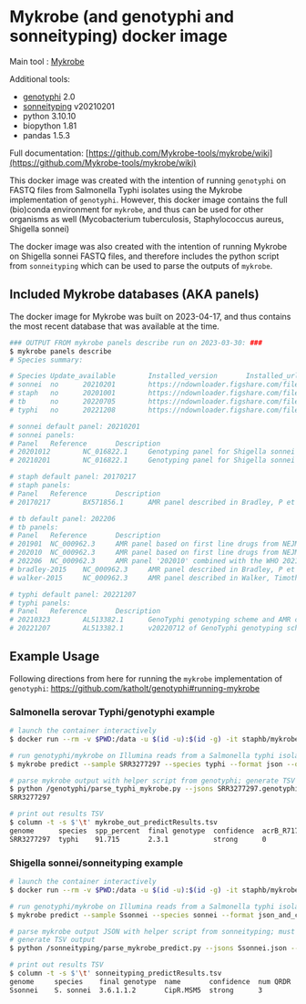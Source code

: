 # Mykrobe (and genotyphi and sonneityping) docker image

Main tool : [Mykrobe](https://github.com/Mykrobe-tools/mykrobe)

Additional tools:

- [genotyphi](https://github.com/typhoidgenomics/genotyphi) 2.0
- [sonneityping](https://github.com/katholt/sonneityping) v20210201
- python 3.10.10
- biopython 1.81
- pandas 1.5.3

Full documentation: [https://github.com/Mykrobe-tools/mykrobe/wiki](https://github.com/Mykrobe-tools/mykrobe/wiki)

This docker image was created with the intention of running `genotyphi` on FASTQ files from Salmonella Typhi isolates using the Mykrobe implementation of `genotyphi`. However, this docker image contains the full (bio)conda environment for `mykrobe`, and thus can be used for other organisms as well (Mycobacterium tuberculosis, Staphylococcus aureus, Shigella sonnei)

The docker image was also created with the intention of running Mykrobe on Shigella sonnei FASTQ files, and therefore includes the python script from `sonneityping` which can be used to parse the outputs of `mykrobe`.

## Included Mykrobe databases (AKA panels)

The docker image for Mykrobe was built on 2023-04-17, and thus contains the most recent database that was available at the time.

```bash
### OUTPUT FROM mykrobe panels describe run on 2023-03-30: ###
$ mykrobe panels describe
# Species summary:

# Species Update_available        Installed_version       Installed_url   Latest_version  Latest_url
# sonnei  no      20210201        https://ndownloader.figshare.com/files/26274424 20210201        https://ndownloader.figshare.com/files/26274424
# staph   no      20201001        https://ndownloader.figshare.com/files/24914930 20201001        https://ndownloader.figshare.com/files/24914930
# tb      no      20220705        https://ndownloader.figshare.com/files/36197349 20220705        https://ndownloader.figshare.com/files/36197349
# typhi   no      20221208        https://ndownloader.figshare.com/files/38478086 20221208        https://ndownloader.figshare.com/files/38478086

# sonnei default panel: 20210201
# sonnei panels:
# Panel   Reference       Description
# 20201012        NC_016822.1     Genotyping panel for Shigella sonnei based on scheme defined in Hawkey 2020, and panel for variants in the quinolone resistance determining regions in gyrA and parC
# 20210201        NC_016822.1     Genotyping panel for Shigella sonnei based on scheme defined in Hawkey 2020, and panel for variants in the quinolone resistance determining regions in gyrA and parC (same as 20201012, but with lineage3.7.30 added)

# staph default panel: 20170217
# staph panels:
# Panel   Reference       Description
# 20170217        BX571856.1      AMR panel described in Bradley, P et al. Rapid antibiotic-resistance predictions from genome sequence data for Staphylococcus aureus and Mycobacterium tuberculosis. Nat. Commun. 6:10063 doi: 10.1038/ncomms10063 (2015)

# tb default panel: 202206
# tb panels:
# Panel   Reference       Description
# 201901  NC_000962.3     AMR panel based on first line drugs from NEJM-2018 variants (DOI 10.1056/NEJMoa1800474), and second line drugs from Walker 2015 panel
# 202010  NC_000962.3     AMR panel based on first line drugs from NEJM-2018 variants (DOI 10.1056/NEJMoa1800474), second line drugs from Walker 2015 panel, and lineage scheme from Chiner-Oms 2020
# 202206  NC_000962.3     AMR panel '202010' combined with the WHO 2021 catalogue (doi:10/h298 and doi:10/h299), and lineage scheme from Chiner-Oms 2020
# bradley-2015    NC_000962.3     AMR panel described in Bradley, P et al. Rapid antibiotic-resistance predictions from genome sequence data for Staphylococcus aureus and Mycobacterium tuberculosis. Nat. Commun. 6:10063 doi: 10.1038/ncomms10063 (2015)
# walker-2015     NC_000962.3     AMR panel described in Walker, Timothy M et al. Whole-genome sequencing for prediction of Mycobacterium tuberculosis drug susceptibility and resistance: a retrospective cohort study. The Lancet Infectious Diseases , Volume 15 , Issue 10 , 1193 - 1202

# typhi default panel: 20221207
# typhi panels:
# Panel   Reference       Description
# 20210323        AL513382.1      GenoTyphi genotyping scheme and AMR calling using Wong et al 2016 (https://doi.org/10.1038/ncomms12827) and updates as described in Dyson & Holt 2021 (https://doi.org/10.1101/2021.04.28.441766)
# 20221207        AL513382.1      v20220712 of GenoTyphi genotyping scheme and AMR calling for Salmonella Typhi, using Wong et al 2016 (https://doi.org/10.1038/ncomms12827) and updates as described in Dyson & Holt 2021 (https://doi.org/10.1101/2021.04.28.441766), Sikorski et al 2022 (https://doi.org/10.1128/mbio.01920-22) and the technical report at https://doi.org/10.5281/zenodo.7407985.
```

## Example Usage

Following directions from here for running the `mykrobe` implementation of `genotyphi`: https://github.com/katholt/genotyphi#running-mykrobe

### Salmonella serovar Typhi/genotyphi example

```bash
# launch the container interactively
$ docker run --rm -v $PWD:/data -u $(id -u):$(id -g) -it staphb/mykrobe:latest

# run genotyphi/mykrobe on Illumina reads from a Salmonella typhi isolate
$ mykrobe predict --sample SRR3277297 --species typhi --format json --out SRR3277297.genotyphi.json --seq SRR3277297_1.fastq.gz SRR3277297_2.fastq.gz

# parse mykrobe output with helper script from genotyphi; generate TSV
$ python /genotyphi/parse_typhi_mykrobe.py --jsons SRR3277297.genotyphi.json --prefix mykrobe_out
SRR3277297

# print out results TSV
$ column -t -s $'\t' mykrobe_out_predictResults.tsv
genome      species  spp_percent  final genotype  confidence  acrB_R717L  acrB_R717Q  num QRDR  lowest support for genotype marker  poorly supported markers  max support for additional markers  additional markers  node support                                                                                  parC_S80R  parC_S80I  parC_E84G  parC_E84K  gyrA_S83F  gyrA_S83Y  gyrA_D87G  gyrA_D87N  gyrA_D87V  gyrA_D87Y  gyrB_S464F  gyrB_S464Y  catA1  dfrA7  sul1  sul2  strA  strB  mphA  TEM1  qnrS1  ermB  CTXM15  tetB  tetA  dfrA5  dfrA15  IncFIAHI1  IncHI1A  IncHI1BR27  IncHI1_ST6  IncY  z66
SRR3277297  typhi    91.715       2.3.1           strong      0           0           1                                                                                                                               1 (1; 0/69); 2 (1; 0/102); 2.2 (1; 134/0); 2.3 (1; 110/0); 2.3.2 (1; 82/0); 2.3.1 (1; 106/0)  0          0          0          0          0          0          0          0          0          0          1           0           0      0      0     0     0     0     0     0     0      0     0       0     0     0      0       0          0        0           0           0     0
```

### Shigella sonnei/sonneityping example

```bash
# launch the container interactively
$ docker run --rm -v $PWD:/data -u $(id -u):$(id -g) -it staphb/mykrobe:0.12.1

# run genotyphi/mykrobe on Illumina reads from a Salmonella typhi isolate
$ mykrobe predict --sample Ssonnei --species sonnei --format json_and_csv --out Ssonnei --seq shigella_sonnei_R1.fastq.gz shigella_sonnei.fastq.gz

# parse mykrobe output JSON with helper script from sonneityping; must use alleles.txt file found inside docker container
# generate TSV output
$ python /sonneityping/parse_mykrobe_predict.py --jsons Ssonnei.json --alleles /sonneityping/alleles.txt --prefix sonneityping

# print out results TSV
$ column -t -s $'\t' sonneityping_predictResults.tsv
genome     species    final genotype  name       confidence  num QRDR  parC_S80I  gyrA_S83L  gyrA_S83A  gyrA_D87G  gyrA_D87N  gyrA_D87Y  lowest support for genotype marker  poorly supported markers  max support for additional markers  additional markers  node support
Ssonnei    S. sonnei  3.6.1.1.2       CipR.MSM5  strong      3         1          1          0          1          0          0                                                                                                                                lineage3 (1; 65/0); lineage3.6 (1; 94/0); lineage3.6.1 (1; 59/0); lineage3.6.1.1 (1; 74/0); lineage3.6.1.1.2 (1; 65/0)
```
